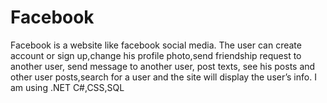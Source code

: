 # Facebook
Facebook is a website like facebook social media. The user can create account or sign up,change his profile photo,send friendship request to another user, send message to another user, post texts, see his posts and other user posts,search for a user and the site will display the user’s info. I am using .NET C#,CSS,SQL
